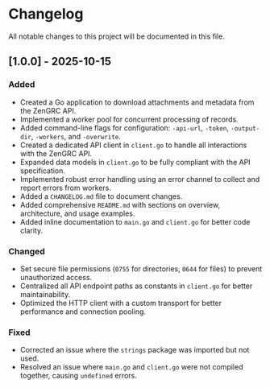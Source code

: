 # Changelog

All notable changes to this project will be documented in this file.

## [1.0.0] - 2025-10-15

### Added
- Created a Go application to download attachments and metadata from the ZenGRC API.
- Implemented a worker pool for concurrent processing of records.
- Added command-line flags for configuration: `-api-url`, `-token`, `-output-dir`, `-workers`, and `-overwrite`.
- Created a dedicated API client in `client.go` to handle all interactions with the ZenGRC API.
- Expanded data models in `client.go` to be fully compliant with the API specification.
- Implemented robust error handling using an error channel to collect and report errors from workers.
- Added a `CHANGELOG.md` file to document changes.
- Added comprehensive `README.md` with sections on overview, architecture, and usage examples.
- Added inline documentation to `main.go` and `client.go` for better code clarity.

### Changed
- Set secure file permissions (`0755` for directories, `0644` for files) to prevent unauthorized access.
- Centralized all API endpoint paths as constants in `client.go` for better maintainability.
- Optimized the HTTP client with a custom transport for better performance and connection pooling.

### Fixed
- Corrected an issue where the `strings` package was imported but not used.
- Resolved an issue where `main.go` and `client.go` were not compiled together, causing `undefined` errors.